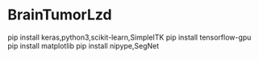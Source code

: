 # BrainTumorLzd
pip install keras,python3,scikit-learn,SimpleITK
pip install tensorflow-gpu
pip install matplotlib
pip install nipype,SegNet
